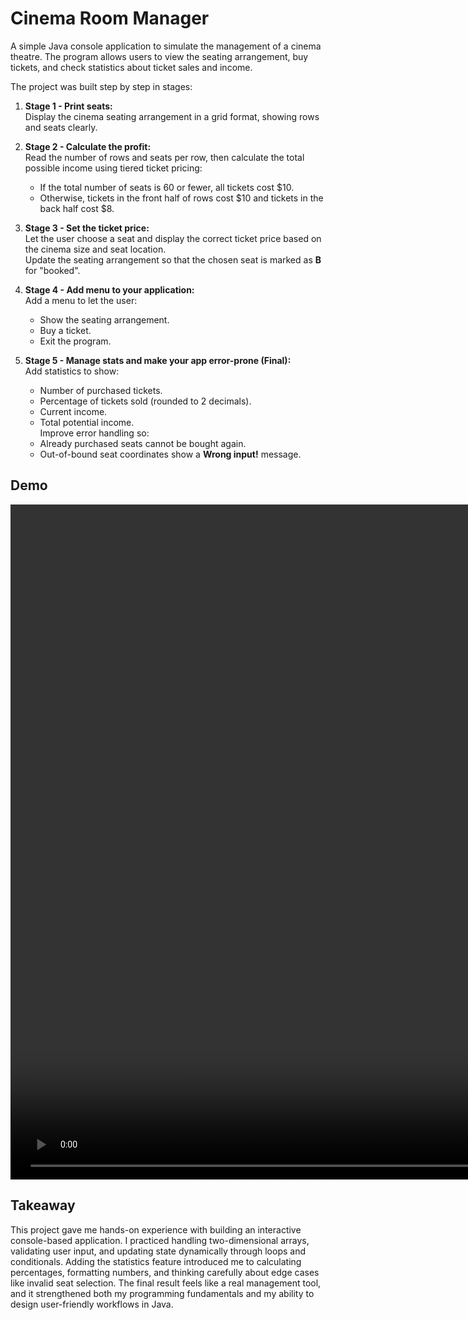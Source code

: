 # Cinema Room Manager

A simple Java console application to simulate the management of a cinema theatre. The program allows users to view the seating arrangement, buy tickets, and check statistics about ticket sales and income.

The project was built step by step in stages:

1. **Stage 1 - Print seats:**  
   Display the cinema seating arrangement in a grid format, showing rows and seats clearly.

2. **Stage 2 - Calculate the profit:**  
   Read the number of rows and seats per row, then calculate the total possible income using tiered ticket pricing:
    - If the total number of seats is 60 or fewer, all tickets cost $10.
    - Otherwise, tickets in the front half of rows cost $10 and tickets in the back half cost $8.

3. **Stage 3 - Set the ticket price:**  
   Let the user choose a seat and display the correct ticket price based on the cinema size and seat location.  
   Update the seating arrangement so that the chosen seat is marked as **B** for "booked".

4. **Stage 4 - Add menu to your application:**  
   Add a menu to let the user:
    - Show the seating arrangement.
    - Buy a ticket.
    - Exit the program.

5. **Stage 5 - Manage stats and make your app error-prone (Final):**  
   Add statistics to show:
    - Number of purchased tickets.
    - Percentage of tickets sold (rounded to 2 decimals).
    - Current income.
    - Total potential income.  
      Improve error handling so:
    - Already purchased seats cannot be bought again.
    - Out-of-bound seat coordinates show a **Wrong input!** message.

## Demo

<video width="1920" height="1080" align="center" src=""></video>

## Takeaway

This project gave me hands-on experience with building an interactive console-based application. I practiced handling two-dimensional arrays, validating user input, and updating state dynamically through loops and conditionals. Adding the statistics feature introduced me to calculating percentages, formatting numbers, and thinking carefully about edge cases like invalid seat selection. The final result feels like a real management tool, and it strengthened both my programming fundamentals and my ability to design user-friendly workflows in Java.
